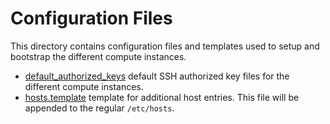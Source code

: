 # Configuration Files

This directory contains configuration files and templates used to setup and
bootstrap the different compute instances.

- [default_authorized_keys](default_authorized_keys) default SSH authorized key
  files for the different compute instances.
- [hosts.template](hosts.template) template for additional host entries. This
  file will be appended to the regular `/etc/hosts`.
